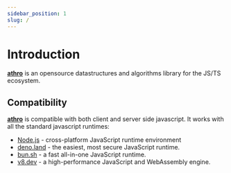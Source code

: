 ```yaml
---
sidebar_position: 1
slug: /
---
```


# Introduction

**[athro](https://www.npmjs.com/package/athro)** is an opensource datastructures and algorithms library for the JS/TS ecosystem.

## Compatibility

**[athro](https://www.npmjs.com/package/athro)** is compatible with both client and server side javascript. It works with all the standard javascript runtimes:

- [Node.js](https://nodejs.org/en/download/) - cross-platform JavaScript runtime environment
- [deno.land](https://deno.land/manual@v1.31.1/getting_started/installation) - the easiest, most secure JavaScript runtime.
- [bun.sh](https://bun.sh) - a fast all-in-one JavaScript runtime.
- [v8.dev](https://v8.dev) - a high-performance JavaScript and WebAssembly engine.
